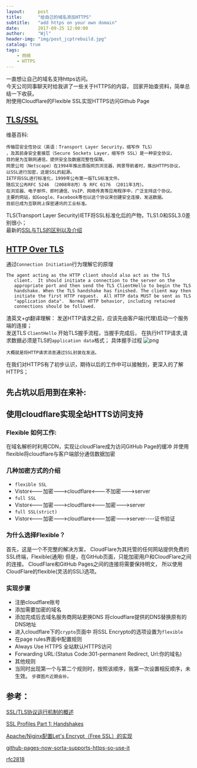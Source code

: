 ```yaml
---
layout:     post
title:      "给自己的域名添加HTTPS"
subtitle:   "add https on your own domain"
date:       2017-09-25 12:00:00
author:     "Wjl"
header-img: "img/post_jcptrebuild.jpg"
catalog: true
tags:
    - 网络
    - HTTPS
---
```


一直想让自己的域名支持https访问。  
今天公司同事聊天时给我讲了一些关于HTTPS的内容，
回家开始查资料，简单总结一下收获。  
附使用Cloudflare的Flexible SSL实现HTTPS访问Github Page


## [TLS/SSL](https://zh.wikipedia.org/wiki/%E5%82%B3%E8%BC%B8%E5%B1%A4%E5%AE%89%E5%85%A8%E6%80%A7%E5%8D%94%E5%AE%9A)
维基百科:
```
传输层安全性协议（英语：Transport Layer Security，缩写作 TLS）  
，及其前身安全套接层（Secure Sockets Layer，缩写作 SSL）是一种安全协议，  
目的是为互联网通信，提供安全及数据完整性保障。  
网景公司（Netscape）在1994年推出首版网页浏览器，网景导航者时，推出HTTPS协议，  
以SSL进行加密，这是SSL的起源。  
IETF将SSL进行标准化，1999年公布第一版TLS标准文件。  
随后又公布RFC 5246 （2008年8月）与 RFC 6176 （2011年3月）。  
在浏览器、电子邮件、即时通信、VoIP、网络传真等应用程序中，广泛支持这个协议。  
主要的网站，如Google、Facebook等也以这个协议来创建安全连接，发送数据。    
目前已成为互联网上保密通讯的工业标准。
```
TLS(Transport Layer Security)IETF将SSL标准化后的产物，TLS1.0和SSL3.0差别很小；  
最新的[SSL与TLS的区别以及介绍](http://kb.cnblogs.com/page/197396/)

## [HTTP Over TLS](https://tools.ietf.org/html/rfc2818)
通过`Connection Initiation`行为理解它的原理
```
The agent acting as the HTTP client should also act as the TLS
   client.  It should initiate a connection to the server on the
   appropriate port and then send the TLS ClientHello to begin the TLS
   handshake. When the TLS handshake has finished. The client may then
   initiate the first HTTP request.  All HTTP data MUST be sent as TLS
   "application data".  Normal HTTP behavior, including retained
   connections should be followed.

```
渣英文+gt翻译理解：
发送HTTP请求之前，应该先由客户端(代理)启动一个服务端的连接；  
发送TLS `ClientHello` 开始TLS握手流程，当握手完成后， 
在执行HTTP请求,请求数据必须是TLS的`application data`格式；
具体握手过程
![png](https://github.com/halukasama/imghosting/blob/master/post/1711/TLSHandShake.png?raw=true)  

`大概就是将HTTP请求消息通过SSL封装在发送。`

在我们对HTTPS有了初步认识，期待以后的工作中可以接触到，更深入的了解HTTPS；


先占坑以后用到在来补:
--------

## 使用cloudflare实现全站HTTS访问支持

### Flexible 如何工作:
在域名解析时利用CDN，实现让cloudFlare成为访问GitHub Page的缓冲
并使用flexible将cloudflare与客户端部分通信数据加密

### 几种加密方式的介绍
- `flexible SSL`
 - Vistor<---加密--->cloudflare<---不加密--->server
- `full SSL`  
 - Vistor<---加密--->cloudflare<---加密--->server
- `full SSL(strict)`
 - Vistor<---加密--->cloudflare<---加密--->server----证书验证

### 为什么选择Flexible？
首先，这是一个不完整的解决方案，
CloudFlare为其托管的任何网站提供免费的SSL终端，Flexible(通用)
但是，在GitHub页面，只能加密用户和CloudFlare之间的连接。 
CloudFlare和GitHub Pages之间的连接将需要保持明文，
所以使用CloudFlare的flexible(灵活的SSL)选项。


### 实现步骤
- 注册cloudflare账号
- 添加需要加密的域名
- 添加完成后去域名服务商网站更换DNS
    将cloudflare提供的DNS替换原有的DNS地址
- 进入cloudflare下的`crypto`页面中
    将SSL Encrypto的选项设置为`flexible`
- 在page rules界面中配置规则
 - Always Use HTTPS 全站默认HTTPS访问
 - Forwarding URL:(Status Code:301-permanent Redirect, Url:你的域名)
 - 其他规则
 - 当同时出现第一个与第二个规则时，按照该顺序，我第一次设置相反顺序，未生效。
`步骤图片近期会补。`


## 参考：  

[SSL/TLS协议运行机制的概述](http://www.ruanyifeng.com/blog/2014/02/ssl_tls.html)   

[SSL Profiles Part 1: Handshakes](https://devcentral.f5.com/articles/ssl-profiles-part-1#.Usjke2QW3Qw)  

[Apache/Niginx配置Let's Encrypt（Free SSL）的实现](https://www.freehao123.com/lets-encrypt/)  

[github-pages-now-sorta-supports-https-so-use-it](https://konklone.com/post/github-pages-now-sorta-supports-https-so-use-it)  

[rfc2818]((https://tools.ietf.org/html/rfc2818))  